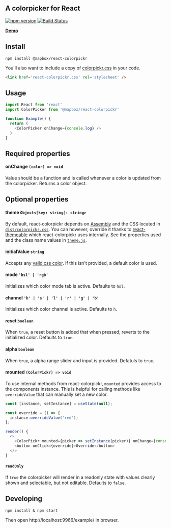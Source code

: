 A colorpicker for React
---

[![npm version](http://img.shields.io/npm/v/@mapbox/react-colorpickr.svg)](https://npmjs.org/package/@mapbox/react-colorpickr) [![Build Status](https://travis-ci.com/mapbox/react-colorpickr.svg?branch=publisher-production)](https://travis-ci.com/mapbox/react-colorpickr)

__[Demo](https://labs.mapbox.com/react-colorpickr/)__

## Install

    npm install @mapbox/react-colorpickr

You'll also want to include a copy of [colorpickr.css](https://github.com/mapbox/react-colorpickr/blob/mb-pages/dist/colorpickr.css) in your code.

``` html
<link href='react-colorpickr.css' rel='stylesheet' />
```

## Usage

```js
import React from 'react'
import ColorPicker from '@mapbox/react-colorpickr'

function Example() {
  return (
    <ColorPicker onChange={console.log} />
  )
}
```

## Required properties

#### onChange `(color) => void`

Value should be a function and is called whenever a color is updated from the colorpicker. Returns a color object.

## Optional properties

#### theme `Object<[key: string]: string>`

By default, react-colorpickr depends on [Assembly](https://labs.mapbox.com/assembly/) and the CSS located in [`dist/colorpickr.css`](./example/colorpickr.css). You can however, override it thanks to [react-themeable](https://github.com/markdalgleish/react-themeable) which react-colorpickr uses internally. See the properties used and the class name values in [`theme.js`](./src/theme.js).

#### initialValue `string`

Accepts any [valid css color](https://developer.mozilla.org/en-US/docs/Web/CSS/color_value). If this isn't provided, a default color is used.

#### mode `'hsl' | 'rgb'`

Initializes which color mode tab is active. Defaults to `hsl`.

#### channel `'h' | 's' | 'l' | 'r' | 'g' | 'b'`

Initializes which color channel is active. Defaults to `h`.

#### reset `boolean`

When `true`, a reset button is added that when pressed, reverts to the initialized color. Defaults to `true`.

#### alpha `boolean`

When `true`, a alpha range slider and input is provided. Defatuls to `true`.

#### mounted `(ColorPickr) => void`

To use internal methods from react-colorpickr, `mounted` provides access to the components instance. This is helpful for calling methods like `overrideValue` that can manually set a new color.

```js
const [instance, setInstance] = useState(null);

const override = () => {
  instance.overrideValue('red');
};

render() {
  <>
    <ColorPickr mounted={picker => setInstance(picker)} onChange={console.log} />
    <button onClick={override}>Override</button>
  </>
}
```

#### `readOnly`

If `true` the colorpicker will render in a readonly state with values clearly shown and selectable, but not editable. Defaults to `false`.

## Developing

    npm install & npm start
    
Then open http://localhost:9966/example/ in browser.
